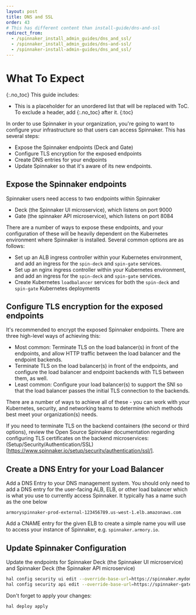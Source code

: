 ```yaml
---
layout: post
title: DNS and SSL
order: 43
# This has different content than install-guide/dns-and-ssl
redirect_from:
  - /spinnaker_install_admin_guides/dns_and_ssl/
  - /spinnaker_install_admin_guides/dns-and-ssl/
  - /spinnaker-install-admin-guides/dns_and_ssl/
---
```


# What To Expect
{:.no_toc}
This guide includes:
* This is a placeholder for an unordered list that will be replaced with ToC. To exclude a header, add {:.no_toc} after it.
{:toc}

In order to use Spinnaker in your organization, you're going to want to configure your infrastructure so that users can access Spinnaker.  This has several steps:
* Expose the Spinnaker endpoints (Deck and Gate)
* Configure TLS encryption for the exposed endpoints
* Create DNS entries for your endpoints
* Update Spinnaker so that it's aware of its new endpoints.

## Expose the Spinnaker endpoints
Spinnaker users need access to two endpoints within Spinnaker
* Deck (the Spinnaker UI microservice), which listens on port 9000
* Gate (the spinnaker API microservice), which listens on port 8084

There are a number of ways to expose these endpoints, and your configuration of these will be heavily dependent on the Kubernetes environment where Spinnaker is installed.  Several common options are as follows:
* Set up an ALB ingress controller within your Kubernetes environment, and add an ingress for the `spin-deck` and `spin-gate` services.
* Set up an nginx ingress controller within your Kubernetes environment, and add an ingress for the `spin-deck` and `spin-gate` services.
* Create Kubernetes `loadbalancer` services for both the `spin-deck` and `spin-gate` Kubernetes deployments

## Configure TLS encryption for the exposed endpoints
It's recommended to encrypt the exposed Spinnaker endpoints.  There are three high-level ways of achieving this:
* Most common: Terminate TLS on the load balancer(s) in front of the endpoints, and allow HTTP traffic between the load balancer and the endpoint backends.
* Terminate TLS on the load balancer(s) in front of the endpoints, and configure the load balancer and endpoint backends with TLS between them, as well.
* Least common: Configure your load balancer(s) to support the SNI so that the load balancer passes the initial TLS connection to the backends.

There are a number of ways to achieve all of these - you can work with your Kubernetes, security, and networking teams to determine which methods best meet your organization(s) needs.

If you need to terminate TLS on the backend containers (the second or third options), review the Open Source Spinnaker documentation regarding configuring TLS certificates on the backend microservices: (Setup/Security/Authentication/SSL)[https://www.spinnaker.io/setup/security/authentication/ssl/].

## Create a DNS Entry for your Load Balancer

Add a DNS Entry to your DNS management system.  You should only need to add a DNS entry for the user-facing ALB, ELB, or other load balancer which is what you use to currently access Spinnaker.   It typically has a name such as the one below

```
armoryspinnaker-prod-external-123456789.us-west-1.elb.amazonaws.com
```

Add a CNAME entry for the given ELB to create a simple name you will use to access your instance of Spinnaker, e.g. `spinnaker.armory.io`.

## Update Spinnaker Configuration

Update the endpoints for Spinnaker Deck (the Spinnaker UI microservice) and Spinnaker Deck (the Spinnaker API microservice)

```bash
hal config security ui edit --override-base-url=https://spinnaker.mydomain.com
hal config security api edit --override-base-url=https://spinnaker-gate.mydomain.com
```

Don't forget to apply your changes:

```bash
hal deploy apply
```